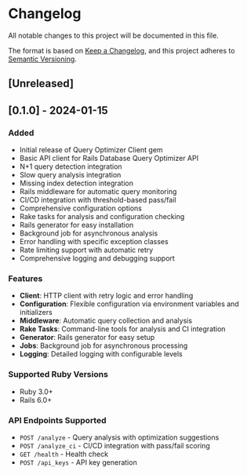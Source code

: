 # Changelog

All notable changes to this project will be documented in this file.

The format is based on [Keep a Changelog](https://keepachangelog.com/en/1.0.0/),
and this project adheres to [Semantic Versioning](https://semver.org/spec/v2.0.0.html).

## [Unreleased]

## [0.1.0] - 2024-01-15

### Added
- Initial release of Query Optimizer Client gem
- Basic API client for Rails Database Query Optimizer API
- N+1 query detection integration
- Slow query analysis integration
- Missing index detection integration
- Rails middleware for automatic query monitoring
- CI/CD integration with threshold-based pass/fail
- Comprehensive configuration options
- Rake tasks for analysis and configuration checking
- Rails generator for easy installation
- Background job for asynchronous analysis
- Error handling with specific exception classes
- Rate limiting support with automatic retry
- Comprehensive logging and debugging support

### Features
- **Client**: HTTP client with retry logic and error handling
- **Configuration**: Flexible configuration via environment variables and initializers
- **Middleware**: Automatic query collection and analysis
- **Rake Tasks**: Command-line tools for analysis and CI integration
- **Generator**: Rails generator for easy setup
- **Jobs**: Background job for asynchronous processing
- **Logging**: Detailed logging with configurable levels

### Supported Ruby Versions
- Ruby 3.0+
- Rails 6.0+

### API Endpoints Supported
- `POST /analyze` - Query analysis with optimization suggestions
- `POST /analyze_ci` - CI/CD integration with pass/fail scoring
- `GET /health` - Health check
- `POST /api_keys` - API key generation
